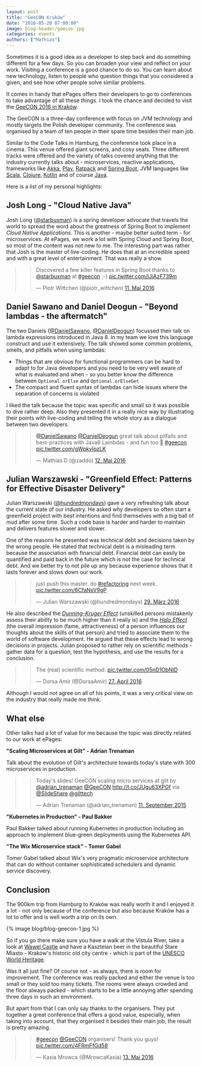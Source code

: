 ```yaml
---
layout: post
title: "GeeCON Kraków"
date: "2016-05-20 07:00:00"
image: blog-header/geecon.jpg
categories: events
authors: ["Mathias"]
---
```


Sometimes it is a good idea as a developer to step back and do something different for a few days.
So you can broaden your view and reflect on your work.
Visiting a conference is a good chance to do so.
You can learn about new technology, listen to people who question things that you considered a given, and see how other people solve similar problems.

It comes in handy that ePages offers their developers to go to conferences to take advantage of all these things.
I took the chance and decided to visit the [GeeCON 2016 in Kraków](http://2016.geecon.org/).

The GeeCON is a three-day conference with focus on JVM technology and mostly targets the Polish developer community.
The conference was organised by a team of ten people in their spare time besides their main job.

Similar to the Code Talks in Hamburg, the conference took place in a cinema. This venue offered giant screens, and cosy seats.
Three different tracks were offered and the variety of talks covered anything that the industry currently talks about - microservices, reactive applications, frameworks like [Akka](http://akka.io/), [Play](https://playframework.com/), [Ratpack](https://ratpack.io/) and [Spring Boot](http://projects.spring.io/spring-boot/), JVM languages like [Scala](http://www.scala-lang.org/), [Clojure](https://clojure.org/), [Kotlin](https://kotlinlang.org/) and of course [Java](https://www.oracle.com/de/java/index.html).

Here is a list of my personal highlights:

## Josh Long - "Cloud Native Java"

Josh Long ([@starbuxman](https://twitter.com/starbuxman)) is a spring developer advocate that travels the world to spread the word about the greatness of Spring Boot to implement *Cloud Native Applications*.
This is another - maybe better suited term - for microservices.
At ePages, we work a lot with Spring Cloud and Spring Boot, so most of the content was not new to me.
The interesting part was rather that Josh is the master of live-coding.
He does that at an incredible speed and with a great level of entertainment.
That was really a show.

> <blockquote class="twitter-tweet" data-lang="de"><p lang="en" dir="ltr">Discovered a few killer features in Spring Boot thanks to <a href="https://twitter.com/starbuxman">@starbuxman</a> at <a href="https://twitter.com/hashtag/geecon?src=hash">#geecon</a> ;-) <a href="https://t.co/jJiAzF739m">pic.twitter.com/jJiAzF739m</a></p>&mdash; Piotr Wittchen (@piotr_wittchen) <a href="https://twitter.com/piotr_wittchen/status/730421205967228929">11. Mai 2016</a></blockquote>
<script async src="//platform.twitter.com/widgets.js" charset="utf-8"></script>

## Daniel Sawano and Daniel Deogun - "Beyond lambdas - the aftermatch"

The two Daniels ([@DanielSawano](https://twitter.com/DanielSawano), [@DanielDeogun](https://twitter.com/DanielDeogun)) focussed their talk on lambda expressions introduced in Java 8.
In my team we love this language construct and use it extensively.
The talk showed some common problems, smells, and pitfalls when using lambdas:

- Things that are obvious for functional programmers can be hard to adapt to for Java developers and you need to be very well aware of what is evaluated and when - so you better know the difference between `Optional.orElse` and `Optional.orElseGet`
- The compact and fluent syntax of lambdas can hide issues where the separation of concerns is violated

I liked the talk because the topic was specific and small so it was possible to dive rather deep.
Also they presented it in a really nice way by illustrating their points with live-coding and telling the whole story as a dialogue between two developers.

> <blockquote class="twitter-tweet" data-lang="de"><p lang="en" dir="ltr"><a href="https://twitter.com/DanielSawano">@DanielSawano</a> <a href="https://twitter.com/DanielDeogun">@DanielDeogun</a> great talk about pitfalls and best-practices with Java8 Lambdas - and fun too 💯 <a href="https://twitter.com/hashtag/geecon?src=hash">#geecon</a> <a href="https://t.co/gWpkvIozLK">pic.twitter.com/gWpkvIozLK</a></p>&mdash; Mathias D (@zaddo) <a href="https://twitter.com/zaddo/status/730666445688979456">12. Mai 2016</a></blockquote>
<script async src="//platform.twitter.com/widgets.js" charset="utf-8"></script>

## Julian Warszawski - "Greenfield Effect: Patterns for Effective Disaster Delivery"

Julian Warszawski ([@hundredmondays](https://twitter.com/hundredmondays)) gave a very refreshing talk about the current state of our industry.
He asked why developers so often start a greenfield project with best intentions and find themselves with a big ball of mud after some time.
Such a code base is harder and harder to maintain and delivers features slower and slower.

One of the reasons he presented was technical debt and decisions taken by the wrong people.
He stated that technical debt is a misleading term because the association with financial debt.
Financial debt can easily be quantified and paid back in the future which is not the case for technical debt.
And we better try to not pile up any because experience shows that it lasts forever and slows down our work.

> <blockquote class="twitter-tweet" data-lang="de"><p lang="en" dir="ltr">just push this master. do <a href="https://twitter.com/hashtag/refactoring?src=hash">#refactoring</a> next week. <a href="https://t.co/6CfaNsV9gP">pic.twitter.com/6CfaNsV9gP</a></p>&mdash; Julian Warszawski (@hundredmondays) <a href="https://twitter.com/hundredmondays/status/714920417215918084">29. März 2016</a></blockquote>
  <script async src="//platform.twitter.com/widgets.js" charset="utf-8"></script>

He also described the [*Dunning-Kruger Effect*](https://en.wikipedia.org/wiki/Dunning%E2%80%93Kruger_effect) (unskilled persons mistakenly assess their ability to be much higher than it really is) and the [*Halo Effect*](https://en.wikipedia.org/wiki/Halo_effect) (the overall impression (fame, attractiveness) of a person influences our thoughts about the skills of that person) and tried to associate them to the world of software development.
He argued that these effects lead to wrong decisions in projects.
Julian proposed to rather rely on scientific methods - gather data for a question, test the hypothesis, and use the results for a conclusion.

> <blockquote class="twitter-tweet" data-lang="de"><p lang="en" dir="ltr">The (real) scientific method. <a href="https://t.co/05nD1ObNlD">pic.twitter.com/05nD1ObNlD</a></p>&mdash; Dorsa Amir (@DorsaAmir) <a href="https://twitter.com/DorsaAmir/status/725130523694256128">27. April 2016</a></blockquote>
<script async src="//platform.twitter.com/widgets.js" charset="utf-8"></script>

Although I would not agree on all of his points, it was a very critical view on the industry that really made me think.

## What else

Other talks had a lot of value for me because the topic was directly related to our work at ePages:

 **"Scaling Microservices at Gilt" - Adrian Trenaman**

 Talk about the evolution of Gilt's architecture towards today's state with 300 microservices in production.

 > <blockquote class="twitter-tweet" data-cards="hidden" data-lang="de"><p lang="en" dir="ltr">Today&#39;s slides! GeeCON scaling micro services at gilt by <a href="https://twitter.com/adrian_trenaman">@adrian_trenaman</a> <a href="https://twitter.com/GeeCON">@GeeCON</a> <a href="http://t.co/JUgu63XPGf">http://t.co/JUgu63XPGf</a> via <a href="https://twitter.com/SlideShare">@SlideShare</a> <a href="https://twitter.com/gilttech">@gilttech</a></p>&mdash; Adrian Trenaman (@adrian_trenaman) <a href="https://twitter.com/adrian_trenaman/status/642320016831041536">11. September 2015</a></blockquote>
<script async src="//platform.twitter.com/widgets.js" charset="utf-8"></script>

 **"Kubernetes in Production" - Paul Bakker**

Paul Bakker talked about running Kubernetes in production including an approach to implement blue-green deployments using the Kubernetes API.

**"The Wix Microservice stack" - Tomer Gabel**

Tomer Gabel talked about Wix's very pragmatic microservice architecture that can do without container sophisticated schedulers and dynamic service discovery.

## Conclusion

The 900km trip from Hamburg to Kraków was really worth it and I enjoyed it a lot - not only because of the conference but also because Kraków has a lot to offer and is well worth a trip on its own.

{% image blog/blog-geecon-1.jpg %}

So if you go there make sure you have a walk at the Vistula River, take a look at [Wawel Castle](http://www.wawel.krakow.pl/en/) and have a Kasztelan beer in the beautiful Stare Miasto - Kraków's historic old city centre - which is part of the [UNESCO World Heritage](http://whc.unesco.org/en/list/29).

Was it all just fine? Of course not - as always, there is room for improvement.
The conference was really packed and either the venue is too small or they sold too many tickets.
The rooms were always crowded and the floor always packed - which starts to be a little annoying after spending three days in such an environment.

But apart from that I can only say thanks to the organisers.
They put together a great conference that offers a good value, especially, when taking into account, that they organised it besides their main job, the result is pretty amazing.

> <blockquote class="twitter-tweet" data-lang="de"><p lang="en" dir="ltr"><a href="https://twitter.com/hashtag/geecon?src=hash">#geecon</a> <a href="https://twitter.com/GeeCON">@GeeCON</a> organisers! Thank you guys! <a href="https://t.co/4FRmFfGd58">pic.twitter.com/4FRmFfGd58</a></p>&mdash; Kasia Mrowca (@MrowcaKasia) <a href="https://twitter.com/MrowcaKasia/status/731125222758354944">13. Mai 2016</a></blockquote>
<script async src="//platform.twitter.com/widgets.js" charset="utf-8"></script>
